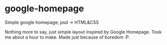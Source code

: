 # google-homepage

Simple google homepage; psd -> HTML&amp;CSS

Nothing more to say, just simple layout inspired by Google Homepage.
Took me about a hour to make. Made just because of boredom :P.
